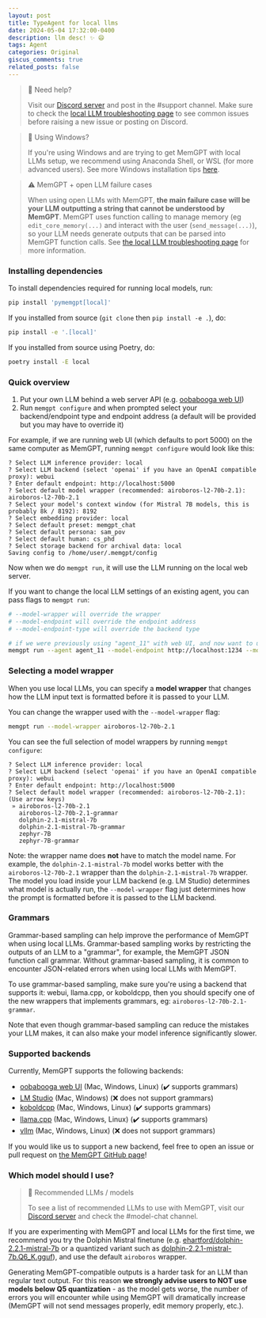 ```yaml
---
layout: post
title: TypeAgent for local llms
date: 2024-05-04 17:32:00-0400
description: llm desc! ✨ 😄
tags: Agent
categories: Original
giscus_comments: true
related_posts: false
---
```

> 📘 Need help?
>
> Visit our [Discord server](https://discord.gg/9GEQrxmVyE) and post in the #support channel. Make sure to check the [local LLM troubleshooting page](local_llm_faq) to see common issues before raising a new issue or posting on Discord.

> 📘 Using Windows?
>
> If you're using Windows and are trying to get MemGPT with local LLMs setup, we recommend using Anaconda Shell, or WSL (for more advanced users). See more Windows installation tips [here](local_llm_faq).

> ⚠️ MemGPT + open LLM failure cases
>
> When using open LLMs with MemGPT, **the main failure case will be your LLM outputting a string that cannot be understood by MemGPT**. MemGPT uses function calling to manage memory (eg `edit_core_memory(...)` and interact with the user (`send_message(...)`), so your LLM needs generate outputs that can be parsed into MemGPT function calls. See [the local LLM troubleshooting page](local_llm_faq) for more information.

### Installing dependencies

To install dependencies required for running local models, run:

```sh
pip install 'pymemgpt[local]'
```

If you installed from source (`git clone` then `pip install -e .`), do:

```sh
pip install -e '.[local]'
```

If you installed from source using Poetry, do:

```sh
poetry install -E local
```

### Quick overview

1. Put your own LLM behind a web server API (e.g. [oobabooga web UI](https://github.com/oobabooga/text-generation-webui#starting-the-web-ui))
2. Run `memgpt configure` and when prompted select your backend/endpoint type and endpoint address (a default will be provided but you may have to override it)

For example, if we are running web UI (which defaults to port 5000) on the same computer as MemGPT, running `memgpt configure` would look like this:

```text
? Select LLM inference provider: local
? Select LLM backend (select 'openai' if you have an OpenAI compatible proxy): webui
? Enter default endpoint: http://localhost:5000
? Select default model wrapper (recommended: airoboros-l2-70b-2.1): airoboros-l2-70b-2.1
? Select your model's context window (for Mistral 7B models, this is probably 8k / 8192): 8192
? Select embedding provider: local
? Select default preset: memgpt_chat
? Select default persona: sam_pov
? Select default human: cs_phd
? Select storage backend for archival data: local
Saving config to /home/user/.memgpt/config
```

Now when we do `memgpt run`, it will use the LLM running on the local web server.

If you want to change the local LLM settings of an existing agent, you can pass flags to `memgpt run`:

```sh
# --model-wrapper will override the wrapper
# --model-endpoint will override the endpoint address
# --model-endpoint-type will override the backend type

# if we were previously using "agent_11" with web UI, and now want to use lmstudio, we can do:
memgpt run --agent agent_11 --model-endpoint http://localhost:1234 --model-endpoint-type lmstudio
```

### Selecting a model wrapper

When you use local LLMs, you can specify a **model wrapper** that changes how the LLM input text is formatted before it is passed to your LLM.

You can change the wrapper used with the `--model-wrapper` flag:

```sh
memgpt run --model-wrapper airoboros-l2-70b-2.1
```

You can see the full selection of model wrappers by running `memgpt configure`:

```text
? Select LLM inference provider: local
? Select LLM backend (select 'openai' if you have an OpenAI compatible proxy): webui
? Enter default endpoint: http://localhost:5000
? Select default model wrapper (recommended: airoboros-l2-70b-2.1): (Use arrow keys)
 » airoboros-l2-70b-2.1
   airoboros-l2-70b-2.1-grammar
   dolphin-2.1-mistral-7b
   dolphin-2.1-mistral-7b-grammar
   zephyr-7B
   zephyr-7B-grammar
```

Note: the wrapper name does **not** have to match the model name. For example, the `dolphin-2.1-mistral-7b` model works better with the `airoboros-l2-70b-2.1` wrapper than the `dolphin-2.1-mistral-7b` wrapper. The model you load inside your LLM backend (e.g. LM Studio) determines what model is actually run, the `--model-wrapper` flag just determines how the prompt is formatted before it is passed to the LLM backend.

### Grammars

Grammar-based sampling can help improve the performance of MemGPT when using local LLMs. Grammar-based sampling works by restricting the outputs of an LLM to a "grammar", for example, the MemGPT JSON function call grammar. Without grammar-based sampling, it is common to encounter JSON-related errors when using local LLMs with MemGPT.

To use grammar-based sampling, make sure you're using a backend that supports it: webui, llama.cpp, or koboldcpp, then you should specify one of the new wrappers that implements grammars, eg: `airoboros-l2-70b-2.1-grammar`.

Note that even though grammar-based sampling can reduce the mistakes your LLM makes, it can also make your model inference significantly slower.

### Supported backends

Currently, MemGPT supports the following backends:

* [oobabooga web UI](webui) (Mac, Windows, Linux) (✔️ supports grammars)
* [LM Studio](lmstudio) (Mac, Windows) (❌ does not support grammars)
* [koboldcpp](koboldcpp) (Mac, Windows, Linux) (✔️ supports grammars)
* [llama.cpp](llamacpp) (Mac, Windows, Linux) (✔️ supports grammars)
* [vllm](vllm) (Mac, Windows, Linux) (❌ does not support grammars)

If you would like us to support a new backend, feel free to open an issue or pull request on [the MemGPT GitHub page](https://github.com/cpacker/MemGPT)!

### Which model should I use?

> 📘 Recommended LLMs / models
>
> To see a list of recommended LLMs to use with MemGPT, visit our [Discord server](https://discord.gg/9GEQrxmVyE) and check the #model-chat channel.

If you are experimenting with MemGPT and local LLMs for the first time, we recommend you try the Dolphin Mistral finetune (e.g. [ehartford/dolphin-2.2.1-mistral-7b](https://huggingface.co/ehartford/dolphin-2.2.1-mistral-7b) or a quantized variant such as [dolphin-2.2.1-mistral-7b.Q6_K.gguf](https://huggingface.co/TheBloke/dolphin-2.2.1-mistral-7B-GGUF)), and use the default `airoboros` wrapper.

Generating MemGPT-compatible outputs is a harder task for an LLM than regular text output. For this reason **we strongly advise users to NOT use models below Q5 quantization** - as the model gets worse, the number of errors you will encounter while using MemGPT will dramatically increase (MemGPT will not send messages properly, edit memory properly, etc.).
